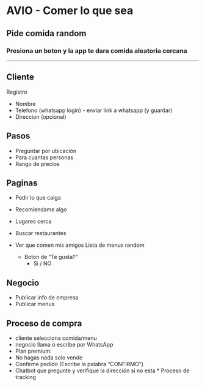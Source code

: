 # AVIO - Comer lo que sea

## Pide comida random

### Presiona un boton y la app te dara comida aleatoria cercana

---

## Cliente

Registro

- Nombre
- Telefono (whatsapp login) - enviar link a whatsapp (y guardar)
- Direccion (opcional)

## Pasos

- Preguntar por ubicación
- Para cuantas personas
- Rango de precios

## Paginas

- Pedir lo que caiga
- Recomiendame algo
- Lugares cerca
- Buscar restaurantes

- Ver que comen mis amigos
  Lista de menus random
  - Boton de “Te gusta?”
    - Si / NO

## Negocio

- Publicar info de empresa
- Publicar menus

## Proceso de compra

- cliente selecciona comida/menu
- negocio llama o escribe por WhatsApp
- Plan premium:
- No hagas nada solo vende
- Confirme pedido (Escribe la palabra “CONFIRMO”)
- Chatbot que pregunte y verifique la dirección si no esta \* Proceso de tracking
